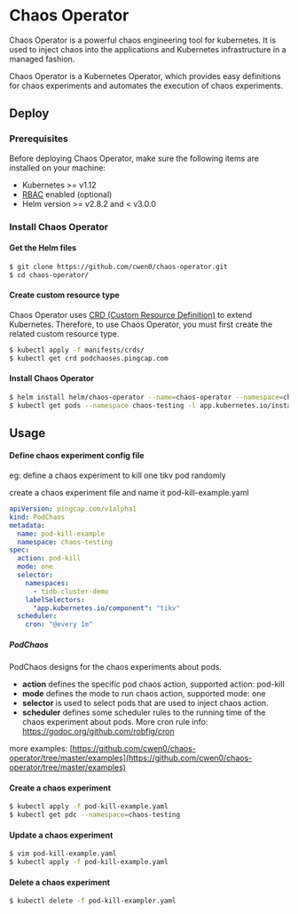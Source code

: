 # Chaos Operator
Chaos Operator is a powerful chaos engineering tool for kubernetes. 
It is used to inject chaos into the applications and Kubernetes infrastructure in a managed fashion. 

Chaos Operator is a Kubernetes Operator, which provides easy definitions for chaos experiments and 
automates the execution of chaos experiments.

## Deploy 

### Prerequisites 

Before deploying Chaos Operator, make sure the following items are installed on your machine: 

* Kubernetes >= v1.12
* [RBAC](https://kubernetes.io/docs/admin/authorization/rbac) enabled (optional)
* Helm version >= v2.8.2 and < v3.0.0

### Install Chaos Operator

#### Get the Helm files

```bash
$ git clone https://github.com/cwen0/chaos-operator.git
$ cd chaos-operator/
```

#### Create custom resource type

Chaos Operator uses [CRD (Custom Resource Definition)](https://kubernetes.io/docs/tasks/access-kubernetes-api/custom-resources/custom-resource-definitions/) 
to extend Kubernetes. Therefore, to use Chaos Operator, you must first create the related custom resource type.

```bash
$ kubectl apply -f manifests/crds/
$ kubectl get crd podchaoses.pingcap.com
```

#### Install Chaos Operator

```bash
$ helm install helm/chaos-operator --name=chaos-operator --namespace=chaos-testing
$ kubectl get pods --namespace chaos-testing -l app.kubernetes.io/instance=chaos-operator
```

## Usage

#### Define chaos experiment config file 

eg: define a chaos experiment to kill one tikv pod randomly

create a chaos experiment file and name it pod-kill-example.yaml

```yaml
apiVersion: pingcap.com/v1alpha1
kind: PodChaos
metadata:
  name: pod-kill-example
  namespace: chaos-testing
spec:
  action: pod-kill
  mode: one
  selector:
    namespaces:
      - tidb-cluster-demo
    labelSelectors:
      "app.kubernetes.io/component": "tikv"
  scheduler:
    cron: "@every 1m"
```

##### PodChaos

PodChaos designs for the chaos experiments about pods.

* **action** defines the specific pod chaos action, supported action: pod-kill
* **mode** defines the mode to run chaos action, supported mode: one 
* **selector** is used to select pods that are used to inject chaos action.
* **scheduler** defines some scheduler rules to the running time of the chaos experiment about pods. 
More cron rule info: https://godoc.org/github.com/robfig/cron


more examples: [https://github.com/cwen0/chaos-operator/tree/master/examples](https://github.com/cwen0/chaos-operator/tree/master/examples) 

#### Create a chaos experiment

```bash
$ kubectl apply -f pod-kill-example.yaml
$ kubectl get pdc --namespace=chaos-testing
```

#### Update a chaos experiment

```bash
$ vim pod-kill-example.yaml
$ kubectl apply -f pod-kill-example.yaml
```

#### Delete a chaos experiment

```bash
$ kubectl delete -f pod-kill-exampler.yaml
```
